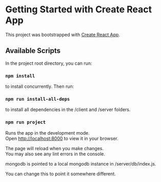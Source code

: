 # Getting Started with Create React App

This project was bootstrapped with [Create React App](https://github.com/facebook/create-react-app).

## Available Scripts

In the project root directory, you can run:

### `npm install`

to install concurrently. Then run:

### `npm run install-all-deps`

to install all dependencies in the /client and /server folders.

### `npm run project`

Runs the app in the development mode.\
Open [http://localhost:8000](http://localhost:8000) to view it in your browser.

The page will reload when you make changes.\
You may also see any lint errors in the console.

mongodb is pointed to a local mongodb instance in /server/db/index.js.

You can change this to point it somewhere different.
